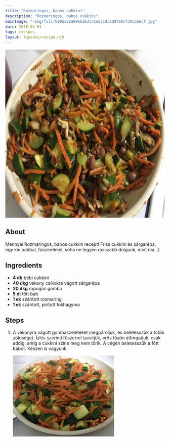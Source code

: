 ```yaml
---
title: "Rozmaringos, babos cukkini"
description: "Rozmaringos, babos cukkini"
mainImage: "/img/full/6895a02a996ba63ccced71dcad0fe0cf39cba6cf.jpg"
date: 2018-03-01
tags: recipes
layout: layouts/recipe.njk
---
```

                        
<p align="center"><a href="https://cookpad.com/hu/receptek/4507092-rozmaringos-babos-cukkini" rel="Recipe source page"><img width="751" height="532" src="/img/full/6895a02a996ba63ccced71dcad0fe0cf39cba6cf.jpg"/></a></p>

## About
Mennyei Rozmaringos, babos cukkini recept! Friss cukkini és sárgarépa, egy kis babbal, füszerekkel, soha ne legyen rosszabb dolgunk, mint ma. :)

>  

## Ingredients
* **4 db** bébi cukkini
* **40 dkg** vékony csíkokra vágott sárgarépa
* **20 dkg** ropogós gomba
* **5 dl** főtt bab
* **1 ek** szárított rozmaring
* **1 ek** szárított, pirított fokhagyma

## Steps

1. A vékonyra vágott gombaszeleteket megpároljuk, és beletesszük a többi zöldséget. Ízlés szerinti fűszerrel ízesítjük, erős tűzön átforgatjuk, csak addig, amíg a cukkini színe meg nem törik. A végén beletesszük a főtt babot. Készen is vagyunk.
 
    <p><img width="320" height="256" align="left" src="/img/full/0a5c3c7fab6403088d0efd55493f0921e7347b26.jpg"/></p><div style="clear: both"/>

